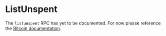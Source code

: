 # ListUnspent

The `listunspent` RPC has yet to be documented. For now please
reference the
[Bitcoin documentation](https://bitcoin.org/en/developer-reference#listunspent).
